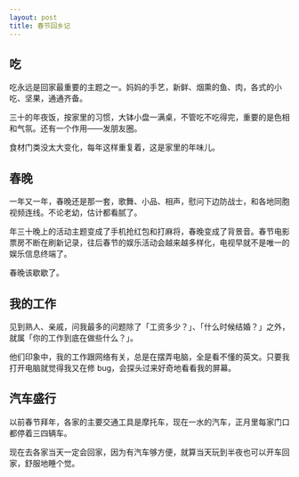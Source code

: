 ```yaml
---
layout: post
title: 春节回乡记
---
```


## 吃

吃永远是回家最重要的主题之一。妈妈的手艺，新鲜、烟熏的鱼、肉，各式的小吃、坚果，通通齐备。

三十的年夜饭，按家里的习惯，大钵小盘一满桌，不管吃不吃得完，重要的是色相和气氛。还有一个作用——发朋友圈。

食材门类没太大变化，每年这样重复着，这是家里的年味儿。

## 春晚

一年又一年，春晚还是那一套，歌舞、小品、相声，慰问下边防战士，和各地同胞视频连线。不论老幼，估计都看腻了。

年三十晚上的活动主题变成了手机抢红包和打麻将，春晚变成了背景音。春节电影票房不断在刷新记录，往后春节的娱乐活动会越来越多样化，电视早就不是唯一的娱乐信息终端了。

春晚该歇歇了。

## 我的工作

见到熟人、亲戚，问我最多的问题除了「工资多少？」、「什么时候结婚？」之外，就属「你的工作到底在做些什么？」。

他们印象中，我的工作跟网络有关，总是在摆弄电脑，全是看不懂的英文。只要我打开电脑就觉得我又在修 bug，会探头过来好奇地看看我的屏幕。

## 汽车盛行

以前春节拜年，各家的主要交通工具是摩托车，现在一水的汽车，正月里每家门口都停着三四辆车。

现在去各家当天一定会回家，因为有汽车够方便，就算当天玩到半夜也可以开车回家，舒服地睡个觉。
